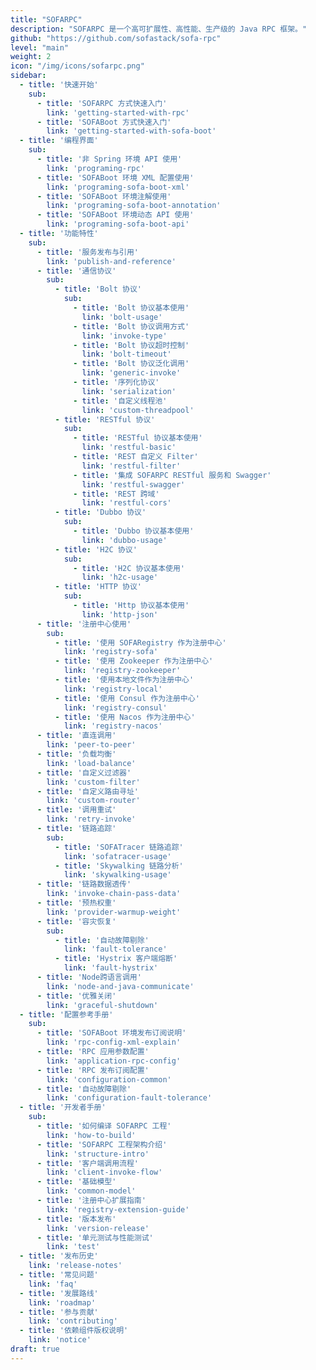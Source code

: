 ```yaml
---
title: "SOFARPC"
description: "SOFARPC 是一个高可扩展性、高性能、生产级的 Java RPC 框架。"
github: "https://github.com/sofastack/sofa-rpc"
level: "main"
weight: 2
icon: "/img/icons/sofarpc.png"
sidebar:
  - title: '快速开始'
    sub:
      - title: 'SOFARPC 方式快速入门'
        link: 'getting-started-with-rpc'
      - title: 'SOFABoot 方式快速入门'
        link: 'getting-started-with-sofa-boot'
  - title: '编程界面'
    sub:
      - title: '非 Spring 环境 API 使用'
        link: 'programing-rpc'
      - title: 'SOFABoot 环境 XML 配置使用'
        link: 'programing-sofa-boot-xml'
      - title: 'SOFABoot 环境注解使用'
        link: 'programing-sofa-boot-annotation'
      - title: 'SOFABoot 环境动态 API 使用'
        link: 'programing-sofa-boot-api'
  - title: '功能特性'
    sub:
      - title: '服务发布与引用'
        link: 'publish-and-reference'
      - title: '通信协议'
        sub:
          - title: 'Bolt 协议'
            sub:
              - title: 'Bolt 协议基本使用'
                link: 'bolt-usage'
              - title: 'Bolt 协议调用方式'
                link: 'invoke-type'
              - title: 'Bolt 协议超时控制'
                link: 'bolt-timeout'
              - title: 'Bolt 协议泛化调用'
                link: 'generic-invoke'
              - title: '序列化协议'
                link: 'serialization'
              - title: '自定义线程池'
                link: 'custom-threadpool'
          - title: 'RESTful 协议'
            sub:
              - title: 'RESTful 协议基本使用'
                link: 'restful-basic'
              - title: 'REST 自定义 Filter'
                link: 'restful-filter'
              - title: '集成 SOFARPC RESTful 服务和 Swagger'
                link: 'restful-swagger'
              - title: 'REST 跨域'
                link: 'restful-cors'
          - title: 'Dubbo 协议'
            sub:
              - title: 'Dubbo 协议基本使用'
                link: 'dubbo-usage'
          - title: 'H2C 协议'
            sub:
              - title: 'H2C 协议基本使用'
                link: 'h2c-usage'
          - title: 'HTTP 协议'
            sub:
              - title: 'Http 协议基本使用'
                link: 'http-json'
      - title: '注册中心使用'
        sub:
          - title: '使用 SOFARegistry 作为注册中心'
            link: 'registry-sofa'
          - title: '使用 Zookeeper 作为注册中心'
            link: 'registry-zookeeper'
          - title: '使用本地文件作为注册中心'
            link: 'registry-local'
          - title: '使用 Consul 作为注册中心'
            link: 'registry-consul'
          - title: '使用 Nacos 作为注册中心'
            link: 'registry-nacos'
      - title: '直连调用'
        link: 'peer-to-peer'
      - title: '负载均衡'
        link: 'load-balance'
      - title: '自定义过滤器'
        link: 'custom-filter'
      - title: '自定义路由寻址'
        link: 'custom-router'
      - title: '调用重试'
        link: 'retry-invoke'
      - title: '链路追踪'
        sub:
          - title: 'SOFATracer 链路追踪'
            link: 'sofatracer-usage'
          - title: 'Skywalking 链路分析'
            link: 'skywalking-usage'
      - title: '链路数据透传'
        link: 'invoke-chain-pass-data'
      - title: '预热权重'
        link: 'provider-warmup-weight'
      - title: '容灾恢复'
        sub:
          - title: '自动故障剔除'
            link: 'fault-tolerance'
          - title: 'Hystrix 客户端熔断'
            link: 'fault-hystrix'
      - title: 'Node跨语言调用'
        link: 'node-and-java-communicate'
      - title: '优雅关闭'
        link: 'graceful-shutdown'
  - title: '配置参考手册'
    sub:
      - title: 'SOFABoot 环境发布订阅说明'
        link: 'rpc-config-xml-explain'
      - title: 'RPC 应用参数配置'
        link: 'application-rpc-config'
      - title: 'RPC 发布订阅配置'
        link: 'configuration-common'
      - title: '自动故障剔除'
        link: 'configuration-fault-tolerance'
  - title: '开发者手册'
    sub:
      - title: '如何编译 SOFARPC 工程'
        link: 'how-to-build'
      - title: 'SOFARPC 工程架构介绍'
        link: 'structure-intro'
      - title: '客户端调用流程'
        link: 'client-invoke-flow'
      - title: '基础模型'
        link: 'common-model'
      - title: '注册中心扩展指南'
        link: 'registry-extension-guide'
      - title: '版本发布'
        link: 'version-release'
      - title: '单元测试与性能测试'
        link: 'test'
  - title: '发布历史'
    link: 'release-notes'
  - title: '常见问题'
    link: 'faq'
  - title: '发展路线'
    link: 'roadmap'
  - title: '参与贡献'
    link: 'contributing'
  - title: '依赖组件版权说明'
    link: 'notice'
draft: true
---
```

